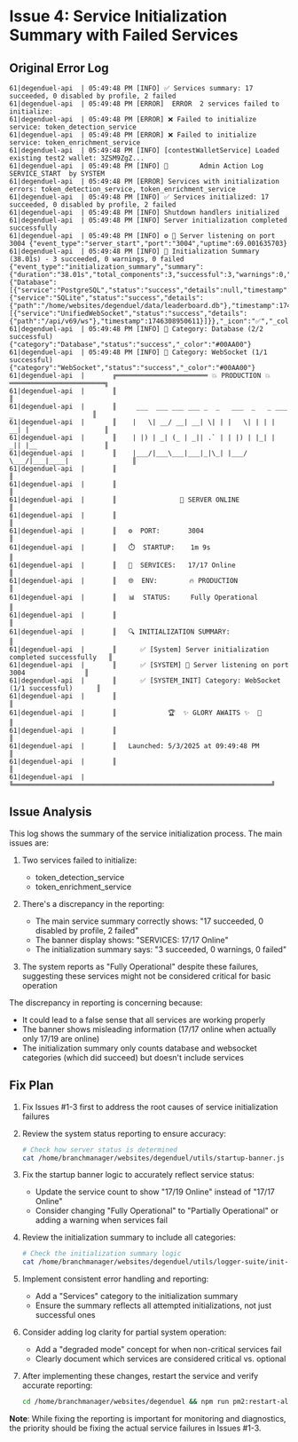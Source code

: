 # Issue 4: Service Initialization Summary with Failed Services

## Original Error Log
```
61|degenduel-api  | 05:49:48 PM [INFO] ✅ Services summary: 17 succeeded, 0 disabled by profile, 2 failed
61|degenduel-api  | 05:49:48 PM [ERROR]  ERROR  2 services failed to initialize:
61|degenduel-api  | 05:49:48 PM [ERROR] ❌ Failed to initialize service: token_detection_service
61|degenduel-api  | 05:49:48 PM [ERROR] ❌ Failed to initialize service: token_enrichment_service
61|degenduel-api  | 05:49:48 PM [INFO] [contestWalletService] Loaded existing test2 wallet: 3ZSM9ZgZ...
61|degenduel-api  | 05:49:48 PM [INFO] 👑        Admin Action Log   SERVICE_START  by SYSTEM 
61|degenduel-api  | 05:49:48 PM [ERROR] Services with initialization errors: token_detection_service, token_enrichment_service
61|degenduel-api  | 05:49:48 PM [INFO] ✅ Services initialized: 17 succeeded, 0 disabled by profile, 2 failed
61|degenduel-api  | 05:49:48 PM [INFO] Shutdown handlers initialized
61|degenduel-api  | 05:49:48 PM [INFO] Server initialization completed successfully
61|degenduel-api  | 05:49:48 PM [INFO] ⚙️ 🚀 Server listening on port 3004 {"event_type":"server_start","port":"3004","uptime":69.001635703}
61|degenduel-api  | 05:49:48 PM [INFO] 🔹 Initialization Summary (38.01s) - 3 succeeded, 0 warnings, 0 failed {"event_type":"initialization_summary","summary":{"duration":"38.01s","total_components":3,"successful":3,"warnings":0,"failures":0,"categories":{"Database":[{"service":"PostgreSQL","status":"success","details":null,"timestamp":1746308950561},{"service":"SQLite","status":"success","details":{"path":"/home/websites/degenduel/data/leaderboard.db"},"timestamp":1746308950566}],"WebSocket":[{"service":"UnifiedWebSocket","status":"success","details":{"path":"/api/v69/ws"},"timestamp":1746308950611}]}},"_icon":"✅","_color":"#00AA00","_highlight":false}
61|degenduel-api  | 05:49:48 PM [INFO] 🔹 Category: Database (2/2 successful) {"category":"Database","status":"success","_color":"#00AA00"}
61|degenduel-api  | 05:49:48 PM [INFO] 🔹 Category: WebSocket (1/1 successful) {"category":"WebSocket","status":"success","_color":"#00AA00"}
61|degenduel-api  |       ╔═══════════════════════ 💥 PRODUCTION 💥 ════════════════════════╗
61|degenduel-api  |       ║                                                                 ║
61|degenduel-api  |       ║     ___  ___ ___ ___ _  _   ___  _   _ ___ _                    ║
61|degenduel-api  |       ║    |   \| __/ __| __| \| | |   \| | | | __| |                   ║
61|degenduel-api  |       ║    | |) | _| (_ | _|| .` | | |) | |_| | _|| |__                 ║
61|degenduel-api  |       ║    |___/|___\___|___|_|\_| |___/ \___/|___|____|                ║
61|degenduel-api  |       ║                                                                 ║
61|degenduel-api  |       ║                                                                 ║
61|degenduel-api  |       ║                🚀 SERVER ONLINE                                 ║
61|degenduel-api  |       ║                                                                 ║
61|degenduel-api  |       ║   ⚙️  PORT:       3004                                          ║
61|degenduel-api  |       ║   ⏱️  STARTUP:    1m 9s                                         ║
61|degenduel-api  |       ║   🔗  SERVICES:   17/17 Online                                  ║
61|degenduel-api  |       ║   🌐  ENV:        🔥 PRODUCTION                                 ║
61|degenduel-api  |       ║   📊  STATUS:     Fully Operational                             ║
61|degenduel-api  |       ║                                                                 ║
61|degenduel-api  |       ║   🔍 INITIALIZATION SUMMARY:                                    ║
61|degenduel-api  |       ║      ✅ [System] Server initialization completed successfully   ║
61|degenduel-api  |       ║      ✅ [SYSTEM] 🚀 Server listening on port 3004               ║
61|degenduel-api  |       ║      ✅ [SYSTEM_INIT] Category: WebSocket (1/1 successful)      ║
61|degenduel-api  |       ║                                                                 ║
61|degenduel-api  |       ║             🏆  ✨ GLORY AWAITS ✨  💪                          ║
61|degenduel-api  |       ║                                                                 ║
61|degenduel-api  |       ║   Launched: 5/3/2025 at 09:49:48 PM                             ║
61|degenduel-api  |       ║                                                                 ║
61|degenduel-api  |       ╚═════════════════════════════════════════════════════════════════╝
```

## Issue Analysis

This log shows the summary of the service initialization process. The main issues are:

1. Two services failed to initialize:
   - token_detection_service
   - token_enrichment_service

2. There's a discrepancy in the reporting:
   - The main service summary correctly shows: "17 succeeded, 0 disabled by profile, 2 failed"
   - The banner display shows: "SERVICES: 17/17 Online"
   - The initialization summary says: "3 succeeded, 0 warnings, 0 failed"

3. The system reports as "Fully Operational" despite these failures, suggesting these services might not be considered critical for basic operation

The discrepancy in reporting is concerning because:
- It could lead to a false sense that all services are working properly
- The banner shows misleading information (17/17 online when actually only 17/19 are online)
- The initialization summary only counts database and websocket categories (which did succeed) but doesn't include services

## Fix Plan

1. Fix Issues #1-3 first to address the root causes of service initialization failures

2. Review the system status reporting to ensure accuracy:
   ```bash
   # Check how server status is determined
   cat /home/branchmanager/websites/degenduel/utils/startup-banner.js | grep -n "online\|operational\|status" -A 5 -B 5
   ```

3. Fix the startup banner logic to accurately reflect service status:
   - Update the service count to show "17/19 Online" instead of "17/17 Online"
   - Consider changing "Fully Operational" to "Partially Operational" or adding a warning when services fail

4. Review the initialization summary to include all categories:
   ```bash
   # Check the initialization summary logic
   cat /home/branchmanager/websites/degenduel/utils/logger-suite/init-logger.js | grep -n "summarizeInitialization\|summary" -A 20 -B 5
   ```

5. Implement consistent error handling and reporting:
   - Add a "Services" category to the initialization summary
   - Ensure the summary reflects all attempted initializations, not just successful ones

6. Consider adding log clarity for partial system operation:
   - Add a "degraded mode" concept for when non-critical services fail
   - Clearly document which services are considered critical vs. optional

7. After implementing these changes, restart the service and verify accurate reporting:
   ```bash
   cd /home/branchmanager/websites/degenduel && npm run pm2:restart-all &
   ```

**Note**: While fixing the reporting is important for monitoring and diagnostics, the priority should be fixing the actual service failures in Issues #1-3.